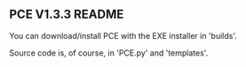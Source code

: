 ## PCE V1.3.3 README
You can download/install PCE with the EXE installer in 'builds'.

Source code is, of course, in 'PCE.py' and 'templates'.